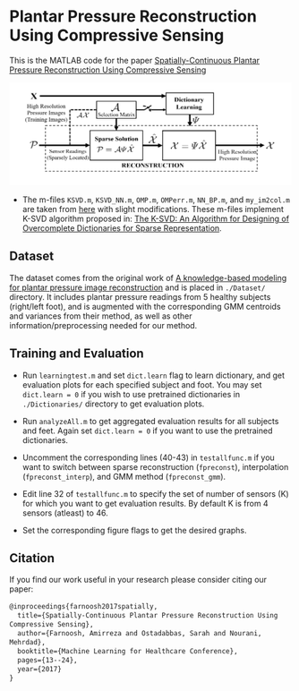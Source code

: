 # Plantar Pressure Reconstruction Using Compressive Sensing

This is the MATLAB code for the paper [Spatially-Continuous Plantar Pressure Reconstruction Using Compressive Sensing](http://proceedings.mlr.press/v68/farnoosh17a.html)
 
![Algorithm framewrk](Images/Framewrk.png)

* The m-files `KSVD.m`, `KSVD_NN.m`, `OMP.m`, `OMPerr.m`, `NN_BP.m`, and `my_im2col.m` are taken from [here](https://github.com/hbtsai/dip_sr/tree/master/matlab_ref/Lib/KSVD) with slight modifications. These m-files implement K-SVD algorithm proposed in: [The K-SVD: An Algorithm for Designing of Overcomplete Dictionaries for Sparse Representation](https://sites.fas.harvard.edu/~cs278/papers/ksvd.pdf).
 
## Dataset

The dataset comes from the original work of [A knowledge-based modeling for plantar pressure image reconstruction](https://ieeexplore.ieee.org/abstract/document/6813648/) and is placed in `./Dataset/` directory. It includes plantar pressure readings from 5 healthy subjects (right/left foot), and is augmented with the corresponding GMM centroids and variances from their method, as well as other information/preprocessing needed for our method.   

## Training and Evaluation 

* Run `learningtest.m` and set `dict.learn` flag to learn dictionary, and get evaluation plots for each specified subject and foot. You may set `dict.learn = 0` if you wish to use pretrained dictionaries in `./Dictionaries/` directory to get evaluation plots.

* Run `analyzeAll.m` to get aggregated evaluation results for all subjects and feet. Again set `dict.learn = 0` if you want to use the pretrained dictionaries.

* Uncomment the corresponding lines (40-43) in `testallfunc.m` if you want to switch between sparse reconstruction (`fpreconst`), interpolation (`fpreconst_interp`), and GMM method (`fpreconst_gmm`). 

* Edit line 32 of `testallfunc.m` to specify the set of number of sensors (K) for which you want to get evaluation results. By default K is from 4 sensors (atleast) to 46.  

* Set the corresponding figure flags to get the desired graphs.   

## Citation 
If you find our work useful in your research please consider citing our paper:

```
@inproceedings{farnoosh2017spatially,
  title={Spatially-Continuous Plantar Pressure Reconstruction Using Compressive Sensing},
  author={Farnoosh, Amirreza and Ostadabbas, Sarah and Nourani, Mehrdad},
  booktitle={Machine Learning for Healthcare Conference},
  pages={13--24},
  year={2017}
}
```
